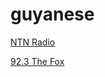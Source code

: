 # guyanese

[NTN Radio](https://auds1.intacs.com/ntnradio)

[92.3 The Fox](https://playerservices.streamtheworld.com/api/livestream-redirect/KOFXFMAAC.aac?dist=onlineradiobox)


